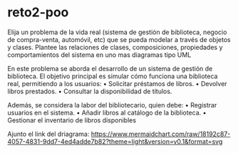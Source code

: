 # reto2-poo
Elija un problema de la vida real (sistema de gestión de biblioteca, negocio de compra-venta, automóvil, etc) que se pueda modelar a través de objetos y clases. Plantee las relaciones de clases, composiciones, propiedades y comportamientos del sistema en uno mas diagramas tipo UML

En este problema se aborda el desarrollo de un sistema de gestión de biblioteca. El objetivo principal es simular cómo funciona una biblioteca real, permitiendo a los usuarios:
• Solicitar préstamos de libros.
• Devolver libros prestados.
• Consultar la disponibilidad de títulos.

Además, se considera la labor del bibliotecario, quien debe:
• Registrar usuarios en el sistema.
• Añadir libros al catálogo de la biblioteca.
• Gestionar el inventario de libros disponibles

Ajunto el link del driagrama:
https://www.mermaidchart.com/raw/18192c87-4057-4831-9dd7-4ed4adde7b82?theme=light&version=v0.1&format=svg
